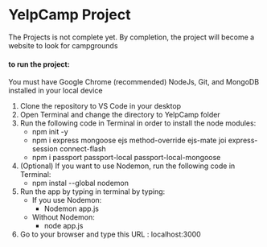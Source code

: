 # YelpCamp Project

The Projects is not complete yet.
By completion, the project will become a website to look for campgrounds

#### to run the project:

You must have Google Chrome (recommended) NodeJs, Git, and MongoDB installed in your local device

1. Clone the repository to VS Code in your desktop
2. Open Terminal and change the directory to YelpCamp folder
3. Run the following code in Terminal in order to install the node modules:
   - npm init -y
   - npm i express mongoose ejs method-override ejs-mate joi express-session connect-flash
   - npm i passport passport-local passport-local-mongoose
4. (Optional) If you want to use Nodemon, run the following code in Terminal:
   - npm instal --global nodemon
5. Run the app by typing in terminal by typing:
   - If you use Nodemon:
     - Nodemon app.js
   - Without Nodemon:
     - node app.js
6. Go to your browser and type this URL : localhost:3000
